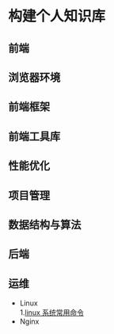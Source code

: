 # 构建个人知识库

## 前端

## 浏览器环境

## 前端框架

## 前端工具库

## 性能优化

## 项目管理

## 数据结构与算法

## 后端

## 运维
- Linux  
1.[linux 系统常用命令](https://github.com/appleguardu/Knowledge-Lib/issues/1)
- Nginx  
